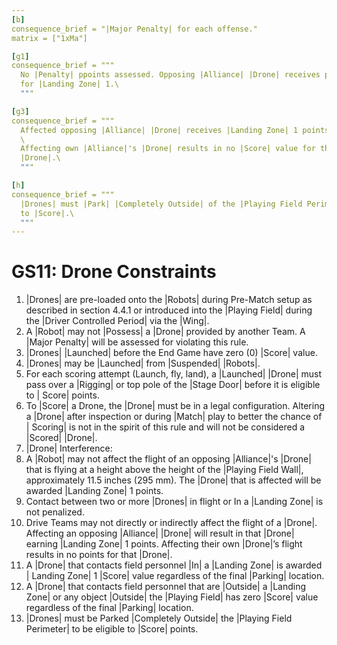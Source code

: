```yaml
---
[b]
consequence_brief = "|Major Penalty| for each offense."
matrix = ["1xMa"]

[g1]
consequence_brief = """
  No |Penalty| ppoints assessed. Opposing |Alliance| |Drone| receives points \
  for |Landing Zone| 1.\
  """

[g3]
consequence_brief = """
  Affected opposing |Alliance| |Drone| receives |Landing Zone| 1 points.\
  \
  Affecting own |Alliance|'s |Drone| results in no |Score| value for the \
  |Drone|.\
  """

[h]
consequence_brief = """
  |Drones| must |Park| |Completely Outside| of the |Playing Field Perimeter| \
  to |Score|.\
  """
---
```


# GS11: Drone Constraints

1. |Drones| are pre-loaded onto the |Robots| during Pre-Match setup as described
in section 4.4.1 or introduced into the |Playing Field| during the |Driver
Controlled Period| via the |Wing|.
2. A |Robot| may not |Possess| a |Drone| provided by another Team. A |Major
Penalty| will be assessed for violating this rule.
3. |Drones| |Launched| before the End Game have zero (0) |Score| value.
4. |Drones| may be |Launched| from |Suspended| |Robots|.
5. For each scoring attempt (Launch, fly, land), a |Launched| |Drone| must pass
over a |Rigging| or top pole of the |Stage Door| before it is eligible to |
Score| points.
6. To |Score| a Drone, the |Drone| must be in a legal configuration. Altering
a |Drone| after inspection or during |Match| play to better the chance of |
Scoring| is not in the spirit of this rule and will not be considered a |Scored|
|Drone|.
7. |Drone| Interference:
  1. A |Robot| may not affect the flight of an opposing |Alliance|'s |Drone|
  that is flying at a height above the height of the |Playing Field Wall|,
  approximately 11.5 inches (295 mm). The |Drone| that is affected will be
  awarded |Landing Zone| 1 points.
  2. Contact between two or more |Drones| in flight or In a |Landing Zone| is
not penalized.
  3. Drive Teams may not directly or indirectly affect the flight of a |Drone|.
  Affecting an opposing |Alliance| |Drone| will result in that |Drone| earning
  |Landing Zone| 1 points. Affecting their own |Drone|’s flight results in no
  points for that |Drone|.
  4. A |Drone| that contacts field personnel |In| a |Landing Zone| is awarded |
  Landing Zone| 1 |Score| value regardless of the final |Parking| location.
  5. A |Drone| that contacts field personnel that are |Outside| a |Landing Zone|
  or any object |Outside| the |Playing Field| has zero |Score| value regardless
  of the final |Parking| location.
8. |Drones| must be Parked |Completely Outside| the |Playing Field Perimeter| to
be eligible to |Score| points.
